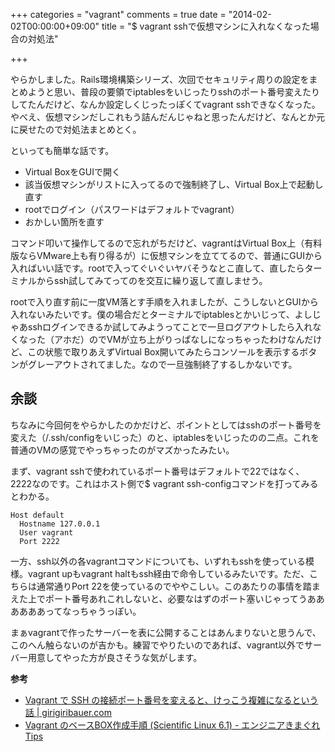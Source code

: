 +++
categories = "vagrant"
comments = true
date = "2014-02-02T00:00:00+09:00"
title = "$ vagrant sshで仮想マシンに入れなくなった場合の対処法"

+++

やらかしました。Rails環境構築シリーズ、次回でセキュリティ周りの設定をまとめようと思い、普段の要領でiptablesをいじったりsshのポート番号変えたりしてたんだけど、なんか設定しくじったっぽくてvagrant sshできなくなった。やべえ、仮想マシンだしこれもう詰んだんじゃねと思ったんだけど、なんとか元に戻せたので対処法まとめとく。

といっても簡単な話です。


* Virtual BoxをGUIで開く
* 該当仮想マシンがリストに入ってるので強制終了し、Virtual Box上で起動し直す
* rootでログイン（パスワードはデフォルトでvagrant）
* おかしい箇所を直す



コマンド叩いて操作してるので忘れがちだけど、vagrantはVirtual Box上（有料版ならVMware上も有り得るが）に仮想マシンを立ててるので、普通にGUIから入ればいい話です。rootで入ってぐいぐいヤバそうなとこ直して、直したらターミナルからssh試してみてってのを交互に繰り返して直しませう。

rootで入り直す前に一度VM落とす手順を入れましたが、こうしないとGUIから入れないみたいです。僕の場合だとターミナルでiptablesとかいじって、よしじゃあsshログインできるか試してみようってことで一旦ログアウトしたら入れなくなった（アホだ）のでVMが立ち上がりっぱなしになっちゃったわけなんだけど、この状態で取りあえずVirtual Box開いてみたらコンソールを表示するボタンがグレーアウトされてました。なので一旦強制終了するしかないです。

## 余談

ちなみに今回何をやらかしたのかだけど、ポイントとしてはsshのポート番号を変えた（/.ssh/configをいじった）のと、iptablesをいじったのの二点。これを普通のVMの感覚でやっちゃったのがマズかったみたい。

まず、vagrant sshで使われているポート番号はデフォルトで22ではなく、2222なのです。これはホスト側で$ vagrant ssh-configコマンドを打ってみるとわかる。

```
Host default
  Hostname 127.0.0.1
  User vagrant
  Port 2222
```


一方、ssh以外の各vagrantコマンドについても、いずれもsshを使っている模様。vagrant upもvagrant haltもssh経由で命令しているみたいです。ただ、こちらは通常通りPort 22を使っているのでややこしい。このあたりの事情を踏まえた上でポート番号あれこれしないと、必要なはずのポート塞いじゃってうああああああってなっちゃうっぽい。

まぁvagrantで作ったサーバーを表に公開することはあんまりないと思うんで、このへん触らないのが吉かも。練習でやりたいのであれば、vagrant以外でサーバー用意してやった方が良さそうな気がします。

<strong>参考</strong>


* [Vagrant で SSH の接続ポート番号を変えると、けっこう複雑になるという話 | girigiribauer.com](http://girigiribauer.com/archives/1127)
* [Vagrant のベースBOX作成手順 (Scientific Linux 6.1) - エンジニアきまぐれTips](http://d.hatena.ne.jp/okinaka/20110805/1312474847)




